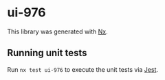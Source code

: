 # ui-976

This library was generated with [Nx](https://nx.dev).

## Running unit tests

Run `nx test ui-976` to execute the unit tests via [Jest](https://jestjs.io).
